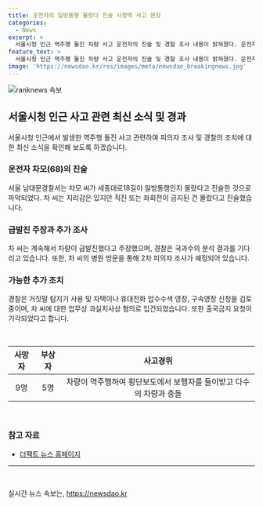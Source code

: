 ```yaml
---
title: 운전자의 일방통행 몰랐다 진술 시청역 사고 현장
categories:
  - News
excerpt: >
  서울시청 인근 역주행 돌진 차량 사고 운전자의 진술 및 경찰 조사 내용이 밝혀졌다. 운전자는 일방통행 도로에 진입할 때의 상황을 몰랐다고 주장하며 급발진을 주장했고, 현재 2차 피의자 조사를 위해 병원 방문이 예정되어 있다. 또한, 운전자는 베테랑 기사로 알려졌으며 사고 당일 축잔치에 참석한 후 발생한 것으로 전해졌다. 블랙박스 및 CCTV 영상 등의 감식 결과를 기다리며, 거짓말 탐지기 사용과 압수수색 영장, 구속영장 신청도 검토 중이다.
feature_text: >
  서울시청 인근 역주행 돌진 차량 사고 운전자의 진술 및 경찰 조사 내용이 밝혀졌다. 운전자는 일방통행 도로에 진입할 때의 상황을 몰랐다고 주장하며 급발진을 주장했고, 현재 2차 피의자 조사를 위해 병원 방문이 예정되어 있다. 또한, 운전자는 베테랑 기사로 알려졌으며 사고 당일 축잔치에 참석한 후 발생한 것으로 전해졌다. 블랙박스 및 CCTV 영상 등의 감식 결과를 기다리며, 거짓말 탐지기 사용과 압수수색 영장, 구속영장 신청도 검토 중이다.
image: 'https://newsdao.kr/res/images/meta/newsdao_breakingnews.jpg'
---
```


<p><img src="https://newsdao.kr/res/images/meta/newsdao_breakingnews.jpg" alt="ranknews 속보" /></p>

<h2 data-ke-size="size26">서울시청 인근 사고 관련 최신 소식 및 경과</h2>

<p data-ke-size="size16">서울시청 인근에서 발생한 역주행 돌진 사고 관련하여 피의자 조사 및 경찰의 조치에 대한 최신 소식을 확인해 보도록 하겠습니다.</p>

<h3>운전자 차모(68)의 진술</h3>

<p data-ke-size="size16">서울 남대문경찰서는 차모 씨가 세종대로18길이 일방통행인지 몰랐다고 진술한 것으로 파악되었다. 차 씨는 지리감은 있지만 직진 또는 좌회전이 금지된 건 몰랐다고 진술했습니다.</p>

<h3>급발진 주장과 추가 조사</h3>

<p data-ke-size="size16">차 씨는 계속해서 차량이 급발진했다고 주장했으며, 경찰은 국과수의 분석 결과를 기다리고 있습니다. 또한, 차 씨의 병원 방문을 통해 2차 피의자 조사가 예정되어 있습니다.</p>

<h3>가능한 추가 조치</h3>

<p data-ke-size="size16">경찰은 거짓말 탐지기 사용 및 자택이나 휴대전화 압수수색 영장, 구속영장 신청을 검토 중이며, 차 씨에 대한 업무상 과실치사상 혐의로 입건되었습니다. 또한 출국금지 요청이 기각되었다고 합니다.</p>

<p data-ke-size="size16">&nbsp;</p>

<table>
    <thead>
        <tr>
            <th style="text-align: center;">사망자</th>
            <th style="text-align: center;">부상자</th>
            <th style="text-align: center;">사고경위</th>
        </tr>
    </thead>
    <tbody>
        <tr>
            <td style="text-align: center;">9명</td>
            <td style="text-align: center;">5명</td>
            <td style="text-align: center;">차량이 역주행하여 횡단보도에서 보행자를 들이받고 다수의 차량과 충돌</td>
        </tr>
    </tbody>
</table>

<p data-ke-size="size16">&nbsp;</p>

<h3>참고 자료</h3>

<ul>
    <li><a href="https://talk.tf.co.kr/bbs/report/write">더팩트 뉴스 홈페이지</a></li>
</ul>

<hr>

<p data-ke-size="size16">&nbsp;</p>
실시간 뉴스 속보는, <a href="https://newsdao.kr" rel="dofollow">https://newsdao.kr</a>



